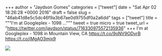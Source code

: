 
+++
author = "Jaydson Gomes"
categories = ["tweet"]
date = "Sat Apr 02 18:26:28 +0000 2016"
draft = false
slug = "46ab41d8e5c5dc46f9a3b67ae0d9755df0a2a6dd"
tags = ["tweet"]
title = """I'm at Googleplex - 1098 ..."""
tweet = true
micro = true
tweet_url = "https://twitter.com/jaydson/status/716330975572135936"
+++
I'm at Googleplex - 1098 in Mountain View, CA https://t.co/9oNV9ODvrB https://t.co/iMgAO3mjx9

![](/images/tweet-media/716330975572135936-CfDrOgmWEAAlrd3.jpg)